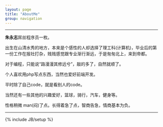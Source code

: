 ```yaml
---
layout: page
title: "AboutMe"
group: navigation
---
```


---

**朱永志**屌丝程序员一枚。

出生在山清水秀的地方，本来是个感性的人却选择了理工科(计算机)，毕业后的第一份工作在报社打杂，贱贱感觉跟专业渐行渐远，于是匆匆北上，来到帝都。

对于编程，只能说“路漫漫其修远兮”，敲的多了，自然就顺了。

个人喜欢用php写点东西，当然也爱好前端开发。

平时除了自己code，就是看别人的code。

当然还有一些其他的兴趣爱好，篮球，骑行，汽车，健身等。

性格稍微 man(闷)了点。长得着急了点，智商告急，情商基本为负。

---
{% include JB/setup %}
